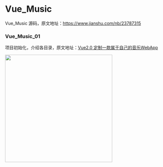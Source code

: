 # Vue_Music

Vue_Music 源码，原文地址：https://www.jianshu.com/nb/23787315

### Vue_Music_01

项目初始化，介绍各目录，原文地址：[Vue2.0 定制一款属于自己的音乐WebApp](https://www.jianshu.com/p/fde852e31cda)

<img src="https://upload-images.jianshu.io/upload_images/1662958-ad4cebfaa5b53171.png?imageMogr2/auto-orient/strip%7CimageView2/2/w/377" width="350">

